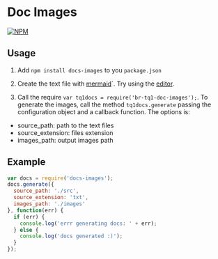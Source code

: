 # Doc Images

[![NPM](https://nodei.co/npm/docs-images.png)](https://nodei.co/npm/docs-images/)

## Usage

1. Add `npm install docs-images` to you `package.json`
  
2. Create the text file with [mermaid](http://knsv.github.io/mermaid/)`. Try using the [editor](http://knsv.github.io/mermaid/live_editor/).

3. Call the require `var tq1docs = require('br-tq1-doc-images');`. To generate the images, call the method `tq1docs.generate` passing the configuration object and a callback function. The options is:

  - source_path: path to the text files
  - source_extension: files extension
  - images_path: output images path

## Example

```javascript
var docs = require('docs-images');
docs.generate({
  source_path: './src',
  source_extension: 'txt',
  images_path: './images'
}, function(err) {
  if (err) {
    console.log('errr generating docs: ' + err);
  } else {
    console.log('docs generated :)');
  }
});
```